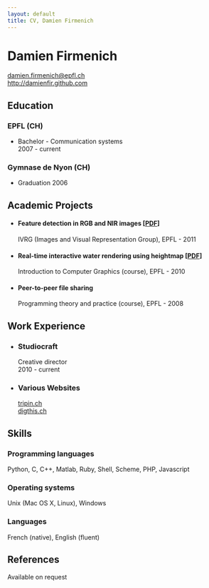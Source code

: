 ```yaml
---
layout: default
title: CV, Damien Firmenich
---
```


# Damien Firmenich
<damien.firmenich@epfl.ch>  
<http://damienfir.github.com>


## Education
### EPFL (CH)
- Bachelor - Communication systems  
  2007 - current

### Gymnase de Nyon (CH)
- Graduation 2006


## Academic Projects
- #### Feature detection in RGB and NIR images [[PDF](http://cloud.github.com/downloads/damienfir/damienfir.github.com/firmenich_feature_detection_nir2011.pdf "Feature detection PDF")]
  IVRG (Images and Visual Representation Group), EPFL - 2011

- #### Real-time interactive water rendering using heightmap [[PDF](http://cloud.github.com/downloads/damienfir/damienfir.github.com/firmenich_water_rendering2010.pdf "Water rendering report PDF")]
  Introduction to Computer Graphics (course), EPFL - 2010

- #### Peer-to-peer file sharing  
  Programming theory and practice (course), EPFL - 2008


## Work Experience
- ### Studiocraft  
  Creative director  
  2010 - current
- ### Various Websites
  [tripin.ch](http://www.tripin.ch)  
  [digthis.ch](http://www.digthis.ch)


## Skills
### Programming languages
Python, C, C++, Matlab, Ruby, Shell, Scheme, PHP, Javascript

### Operating systems
Unix (Mac OS X, Linux), Windows

### Languages
French (native), English (fluent)


## References
Available on request